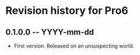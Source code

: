 # Revision history for Pro6

## 0.1.0.0  -- YYYY-mm-dd

* First version. Released on an unsuspecting world.
